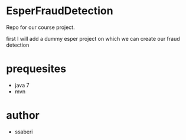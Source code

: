 # EsperFraudDetection
Repo for our course project.


first I will add a dummy esper project on which we can create our fraud detection



# prequesites

- java 7
- mvn

# author
- ssaberi
